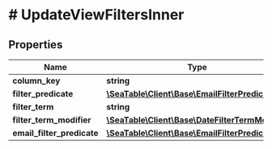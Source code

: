 # # UpdateViewFiltersInner

## Properties

Name | Type | Description | Notes
------------ | ------------- | ------------- | -------------
**column_key** | **string** |  | [optional]
**filter_predicate** | [**\SeaTable\Client\Base\EmailFilterPredicate**](EmailFilterPredicate.md) |  | [optional]
**filter_term** | **string** |  | [optional]
**filter_term_modifier** | [**\SeaTable\Client\Base\DateFilterTermModifier**](DateFilterTermModifier.md) |  | [optional]
**email_filter_predicate** | [**\SeaTable\Client\Base\EmailFilterPredicate**](EmailFilterPredicate.md) |  | [optional]

